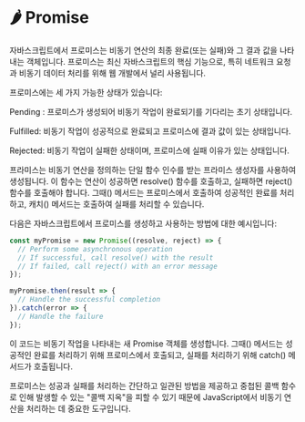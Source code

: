 # 🌶 Promise

자바스크립트에서 프로미스는 비동기 연산의 최종 완료(또는 실패)와 그 결과 값을 나타내는 객체입니다. 프로미스는 최신 자바스크립트의 핵심 기능으로, 특히 네트워크 요청과 비동기 데이터 처리를 위해 웹 개발에서 널리 사용됩니다.

프로미스에는 세 가지 가능한 상태가 있습니다:

Pending : 프로미스가 생성되어 비동기 작업이 완료되기를 기다리는 초기 상태입니다.

Fulfilled: 비동기 작업이 성공적으로 완료되고 프로미스에 결과 값이 있는 상태입니다.

Rejected: 비동기 작업이 실패한 상태이며, 프로미스에 실패 이유가 있는 상태입니다.&#x20;

프라미스는 비동기 연산을 정의하는 단일 함수 인수를 받는 프라미스 생성자를 사용하여 생성됩니다. 이 함수는 연산이 성공하면 resolve() 함수를 호출하고, 실패하면 reject() 함수를 호출해야 합니다. 그때() 메서드는 프로미스에서 호출하여 성공적인 완료를 처리하고, 캐치() 메서드는 호출하여 실패를 처리할 수 있습니다.

다음은 자바스크립트에서 프로미스를 생성하고 사용하는 방법에 대한 예시입니다:

```javascript
const myPromise = new Promise((resolve, reject) => {
  // Perform some asynchronous operation
  // If successful, call resolve() with the result
  // If failed, call reject() with an error message
});

myPromise.then(result => {
  // Handle the successful completion
}).catch(error => {
  // Handle the failure
});
```

이 코드는 비동기 작업을 나타내는 새 Promise 객체를 생성합니다. 그때() 메서드는 성공적인 완료를 처리하기 위해 프로미스에서 호출되고, 실패를 처리하기 위해 catch() 메서드가 호출됩니다.

프로미스는 성공과 실패를 처리하는 간단하고 일관된 방법을 제공하고 중첩된 콜백 함수로 인해 발생할 수 있는 "콜백 지옥"을 피할 수 있기 때문에 JavaScript에서 비동기 연산을 처리하는 데 중요한 도구입니다.

